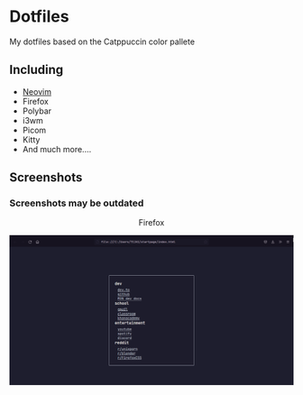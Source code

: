 # Dotfiles
My dotfiles based on the Catppuccin color pallete

## Including
- [Neovim](https://github.com/tpncoder/sane.nvim)
- Firefox
- Polybar
- i3wm
- Picom
- Kitty
- And much more....

## Screenshots
### Screenshots may be outdated
<p align = center>Firefox</p>
<img src = "https://github.com/tpncoder/dotfiles/blob/main/assets/firefox_wJcJf4A5Yc.png">
